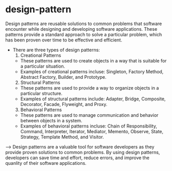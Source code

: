 # design-pattern
  Design patterns are reusable solutions to common problems that software encounter while designing and developing software applications.
  These patterns provide a standard approach to solve a particular problem, which has been proven over time to be effective and efficient.
  
- There are three types of design patterns:
  1. Creational Patterns
    - These patterns are used to create objects in a way that is suitable for a particular situation.
    - Examples of creational patterns incluse: Singleton, Factory Method, Abstract Factory, Builder, and Prototype.
  2. Structural Patterns
    - These patterns are used to provide a way to organize objects in a particular structure.
    - Examples of structural patterns include: Adapter, Bridge, Composite, Decorator, Facade, Flyweight, and Proxy.
  3. Behavioral Patterns
    - These patterns are used to manage communication and behavior between objects in a system.
    - Examples of behavioral patterns incluse: Chain of Responsibility, Command, Interpreter, Iterator, Mediator, Memento, Observe, State, Strategy, Template Method, and Visitor.

--> Design patterns are a valuable tool for software developers as they provide proven solutions to common problems. By using design patterns, developers can save time and effort, reduce errors, and improve the quanlity of their software applications.
